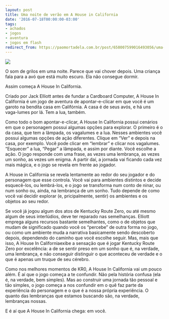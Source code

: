 ```yaml
---
layout: post
title: Uma noite de verão em A House in California
date: '2016-07-18T00:00:00-03:00'
tags:
- achados
- jogos
- aventura
- jogos em flash
redirect_from: https://paomortadela.com.br/post/658007599016493056/uma-noite-de-ver%C3%A3o-em-a-house-in-california
---
```

![](https://64.media.tumblr.com/df55decd734c2c53fca3fb760c180537/41621137becf8fbd-e7/s540x810/c6bc446e183b51b7f1c1bf8e773a4e3d299640e3.jpg)

O som de grilos em uma noite. Parece que vai chover depois. Uma criança fala para a avó que está muito escuro. Ela não consegue dormir.

Assim começa A House In California.

Criado por Jack Elliott antes de fundar a Cardboard Computer, A House In California é um jogo de aventura de apontar-e-clicar em que você é um garoto na bendita casa em Califórnia. A casa é de seus avós, e há uns vaga-lumes por lá. Tem a lua, também.

Como todo o bom apontar-e-clicar, A House In California possui cenários em que o personagem possui algumas opções para explorar. O primeiro é o da casa, que tem a lâmpada, os vagalumes e a lua. Nesses ambientes você possui algumas opções de ação diferentes. Clique em “Ver” e depois na casa, por exemplo. Você pode clicar em “lembrar” e clicar nos vagalumes. “Esquecer” a lua, “Pegar” a lâmpada, e assim por diante. Você escolhe a ação. O jogo responde com uma frase, as vezes uma lembrança, as vezes um sonho, as vezes um enigma. A partir daí, a jornada vai ficando cada vez mais mágica, e o jogo se revela em frente ao jogador.

A House in California se revela lentamente ao redor do seu jogador e do personagem que esse controla. Você vai para ambientes distintos e decide esquecê-los, ou lembrá-los, e o jogo se transforma num conto de ninar, ou num sonho ou, ainda, na lembrança de um sonho. Tudo depende de como você vai decidir explorar (e, pricipalmente, sentir) os ambientes e os objetos ao seu redor.

Se você já jogou algum dos atos de Kentucky Route Zero, ou até mesmo algum de seus interlúdios, deve ter reparado nas semelhanças. Elliott emprega alguns recursos bastante semelhantes, como o de objetos que mudam de significado quando você os “percebe” de outra forma no jogo, ou como um ambiente muda a narrativa basicamente sendo descoberto depois, dependendo do caminho que você escolhe seguir. Mas, mais que isso, A House In Californiaexibe a sensação que é jogar Kentucky Route Zero por excelência: a de se sentir preso em um sonho que é, na verdade, uma lembrança, e não conseguir distinguir o que aconteceu de verdade e o que é apenas um truque de seu cérebro.

Como nos melhores momentos de KR0, A House In California vai um pouco além. É aí que o jogo começa a te confundir. Não pela história confusa (ela é, na verdade, bem simples). Mas ao construir uma jornada tão pessoal e tão simples, o jogo começa a nos confundir em o quê faz parte da experiência do personagem e o que é a nossa própria experiência. O quanto das lembranças que estamos buscando são, na verdade, lembranças nossas.

E é aí que A House In California chega: em você.

